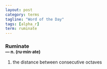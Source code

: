 ```yaml
---
layout: post
category: terms
tagline: "Word of the Day"
tags: [alpha_r]
term: ruminate
---
```


<h3>Ruminate<br/> <small>&mdash; n. (ru<span>&middot;</span>min<span>&middot;</span>ate)</small></h3>
<p><ol><li>the distance between consecutive octaves</li>
</ol></p>
